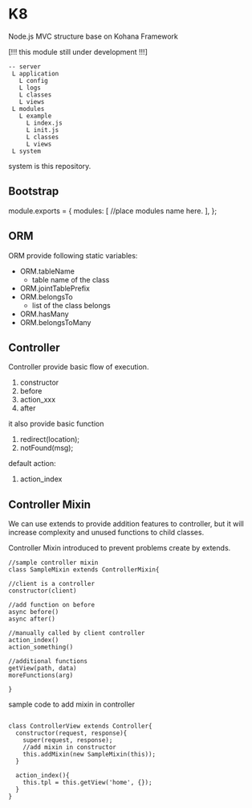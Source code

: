# K8
Node.js MVC structure base on Kohana Framework

[!!! this module still under development !!!]

```
-- server
 L application
   L config
   L logs
   L classes
   L views
 L modules
   L example
     L index.js
     L init.js
     L classes
     L views
 L system
```

system is this repository.


## Bootstrap
module.exports = {
  modules: [
    //place modules name here.
  ],
};

## ORM
ORM provide following static variables:

- ORM.tableName
  - table name of the class
- ORM.jointTablePrefix
- ORM.belongsTo
  - list of the class belongs
- ORM.hasMany 
- ORM.belongsToMany


## Controller
Controller provide basic flow of execution.
1. constructor
2. before
3. action_xxx
4. after

it also provide basic function
1. redirect(location);
2. notFound(msg);

default action:
1. action_index

## Controller Mixin
We can use extends to provide addition features to controller, but it will increase complexity and unused functions to child classes.

Controller Mixin introduced to prevent problems create by extends.

```
//sample controller mixin
class SampleMixin extends ControllerMixin{

//client is a controller
constructor(client)

//add function on before
async before()
async after()

//manually called by client controller
action_index()
action_something()

//additional functions
getView(path, data)
moreFunctions(arg)

}
```
sample code to add mixin in controller

```

class ControllerView extends Controller{
  constructor(request, response){
    super(request, response);
    //add mixin in constructor
    this.addMixin(new SampleMixin(this));
  }
  
  action_index(){
    this.tpl = this.getView('home', {});
  }
}

```